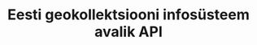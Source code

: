 ---
title: Eesti geokollektsiooni infosüsteem avalik API
title_en: Estonian geocollections information system public API
notes: Geoloogiliste uuringute andmebaas
notes_en: ''
category: 
  - Teadus ja tehnoloogia
category_en:
  - Science and Technology
resources:
  - name: API
    url: 'https://api.geocollections.info/'
    format: json
    interactive: 'TRUE'
license: 'https://creativecommons.org/licenses/by-sa/3.0/ee/legalcode'
update_freq: 'http://purl.org/linked-data/sdmx/2009/code#freq-A'
organization: Tallinna Tehnikaülikooli Geoloogia Instituut
maintainer_name: ''
maintainer_email: ''
maintainer_phone: ''
date_issued: '27/05/2020'
date_modified: '27/05/2020'
---